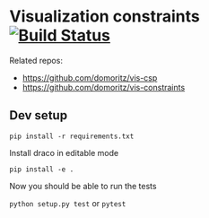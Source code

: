 # Visualization constraints [![Build Status](https://travis-ci.org/domoritz/draco.svg?branch=master)](https://travis-ci.org/domoritz/draco)

Related repos:
* https://github.com/domoritz/vis-csp
* https://github.com/domoritz/vis-constraints

## Dev setup

`pip install -r requirements.txt`

Install draco in editable mode

`pip install -e .`

Now you should be able to run the tests

`python setup.py test` or `pytest`
